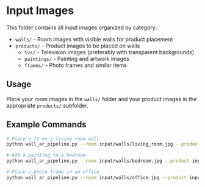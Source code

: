 # Input Images

This folder contains all input images organized by category:

- `walls/` - Room images with visible walls for product placement
- `products/` - Product images to be placed on walls
  - `tvs/` - Television images (preferably with transparent backgrounds)
  - `paintings/` - Painting and artwork images
  - `frames/` - Photo frames and similar items

## Usage

Place your room images in the `walls/` folder and your product images in the appropriate `products/` subfolder.

## Example Commands

```bash
# Place a TV on a living room wall
python wall_ar_pipeline.py --room input/walls/living_room.jpg --product input/products/tvs/modern_tv.png --type tv --output output/results/living_room_with_tv.png

# Add a painting to a bedroom
python wall_ar_pipeline.py --room input/walls/bedroom.jpg --product input/products/paintings/abstract_art.png --type painting --output output/results/bedroom_with_art.png

# Place a photo frame in an office
python wall_ar_pipeline.py --room input/walls/office.jpg --product input/products/frames/family_photo.png --type frame --output output/results/office_with_frame.png
```
